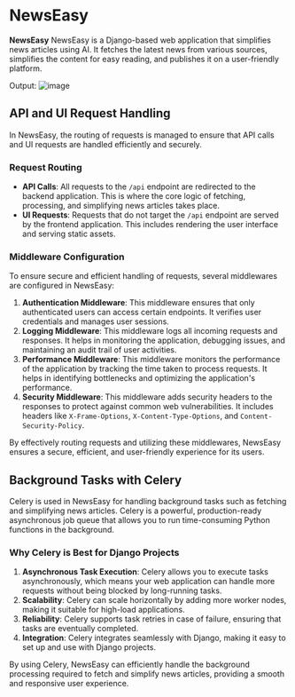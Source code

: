 # NewsEasy
**NewsEasy**  NewsEasy is a Django-based web application that simplifies news articles using AI. It fetches the latest news from various sources, simplifies the content for easy reading, and publishes it on a user-friendly platform.

Output:
![image](https://github.com/SharathChampzz/NewsEasy/assets/54370770/11fb4689-3328-4854-ba58-0d7d59e44c6c)

## API and UI Request Handling

In NewsEasy, the routing of requests is managed to ensure that API calls and UI requests are handled efficiently and securely.

### Request Routing

- **API Calls**: All requests to the `/api` endpoint are redirected to the backend application. This is where the core logic of fetching, processing, and simplifying news articles takes place.
- **UI Requests**: Requests that do not target the `/api` endpoint are served by the frontend application. This includes rendering the user interface and serving static assets.

### Middleware Configuration

To ensure secure and efficient handling of requests, several middlewares are configured in NewsEasy:

1. **Authentication Middleware**: This middleware ensures that only authenticated users can access certain endpoints. It verifies user credentials and manages user sessions.
2. **Logging Middleware**: This middleware logs all incoming requests and responses. It helps in monitoring the application, debugging issues, and maintaining an audit trail of user activities.
3. **Performance Middleware**: This middleware monitors the performance of the application by tracking the time taken to process requests. It helps in identifying bottlenecks and optimizing the application's performance.
4. **Security Middleware**: This middleware adds security headers to the responses to protect against common web vulnerabilities. It includes headers like `X-Frame-Options`, `X-Content-Type-Options`, and `Content-Security-Policy`.

By effectively routing requests and utilizing these middlewares, NewsEasy ensures a secure, efficient, and user-friendly experience for its users.

## Background Tasks with Celery

Celery is used in NewsEasy for handling background tasks such as fetching and simplifying news articles. Celery is a powerful, production-ready asynchronous job queue that allows you to run time-consuming Python functions in the background.

### Why Celery is Best for Django Projects

1. **Asynchronous Task Execution**: Celery allows you to execute tasks asynchronously, which means your web application can handle more requests without being blocked by long-running tasks.
2. **Scalability**: Celery can scale horizontally by adding more worker nodes, making it suitable for high-load applications.
3. **Reliability**: Celery supports task retries in case of failure, ensuring that tasks are eventually completed.
4. **Integration**: Celery integrates seamlessly with Django, making it easy to set up and use with Django projects.

By using Celery, NewsEasy can efficiently handle the background processing required to fetch and simplify news articles, providing a smooth and responsive user experience.
